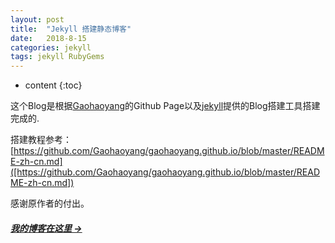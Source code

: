 ```yaml
---
layout: post
title:  "Jekyll 搭建静态博客"
date:   2018-8-15 
categories: jekyll
tags: jekyll RubyGems
---
```


* content
{:toc}

这个Blog是根据[Gaohaoyang](https://github.com/Gaohaoyang)的Github Page以及[jekyll](https://jekyllrb.com/)提供的Blog搭建工具搭建完成的.

搭建教程参考：[https://github.com/Gaohaoyang/gaohaoyang.github.io/blob/master/README-zh-cn.md]([https://github.com/Gaohaoyang/gaohaoyang.github.io/blob/master/README-zh-cn.md])

感谢原作者的付出。


##### [我的博客在这里 &rarr;](http://cirnoo.github.io)
